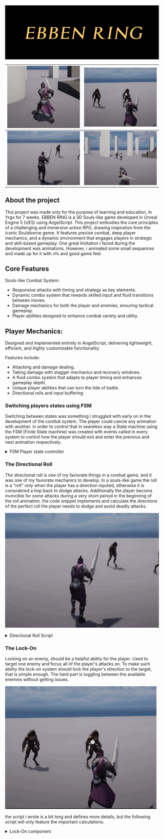 ![](/Sources/Ebben-Ring/Images/TitleScreen2.png)

![](/Sources/Ebben-Ring/Images/comboSystem.gif)    |  ![](/Sources/Ebben-Ring/Images/TogglingLocks.gif)
:-------------------------:|:-------------------------:
![](/Sources/Ebben-Ring/Images/DireRolls.gif)       |  ![](/Sources/Ebben-Ring/Images/DashAbility.gif)


## About the project
This project was made only for the purpose of learning and education, In Yrgo for 7 weeks.
EBBEN RING is a 3D Souls-like game developed in Unreal Engine 5 (UE5) using *AngelScript*. This project embodies the core principles of a challenging and immersive action RPG, drawing inspiration from the iconic Soulsborne genre. It features precise combat, deep player mechanics, and a dynamic environment that engages players in strategic and skill-based gameplay. One great limitation i faced during the development was animations. However, i animated some small sequances and made up for it with vfx and good game feel.


## Core Features
Souls-like Combat System:

- Responsive attacks with timing and strategy as key elements.
- Dynamic combo system that rewards skilled input and fluid transitions between moves.
- Damage mechanics for both the player and enemies, ensuring tactical gameplay.
- Player abilities designed to enhance combat variety and utility.

## Player Mechanics:

Designed and implemented entirely in AngelScript, delivering lightweight, efficient, and highly customizable functionality.

Features include:
- Attacking and damage dealing.
- Taking damage with stagger mechanics and recovery windows.
- A fluid combo system that adapts to player timing and enhances gameplay depth.
- Unique player abilities that can turn the tide of battle.
- Directional rolls and input buffering

### Switching players states using FSM
Switching between states was something i struggled with early on in the development of the combat system. The player could cancle any animation with another.
in order to control that in seamless way a State machine using the FSM (Finite State machine) was created with events called in every system to control how the player should exit and enter the previous and next animation respectively.

<details>
  <Summary>FSM Player state controller</Summary>

  ```cpp
  event void FStateEnterDelegate(EPlayerStates NewState);
event void FStateExitDelegate(EPlayerStates NewState);

class UPlayerStateManager: UActorComponent{
//=======Private Data=======\\
    APlayerCharcter Player;

//=======Private Data ======\\

//=======Public Data=========\\


    UPROPERTY()
    EPlayerStates CurrentState = EPlayerStates::Idle;

    UPROPERTY()
    EPlayerStates PreviousState = EPlayerStates::Idle;

    UPROPERTY()
    FStateEnterDelegate OnEnterState;

    UPROPERTY()
    FStateExitDelegate OnExitState;
//=======Public Data=========\\

    UFUNCTION(BlueprintOverride)
    void BeginPlay()
    {
        Player = Cast<APlayerCharcter>(GetOwner());
    }
    
    UFUNCTION()
    bool RequestStateChange(EPlayerStates NewState)
    {
        if (CanTransition(NewState))
        {
            OnStateExit(CurrentState); // Exit the current state
            PreviousState = CurrentState;
            CurrentState = NewState;
            OnStateEnter(CurrentState); // Enter the new state
            return true;
        }
        return false;
    }

    bool CanTransition(EPlayerStates NewState){
        switch(CurrentState){
            case EPlayerStates::Idle:
                return true;
        
            case EPlayerStates::Interacting:
                return NewState == EPlayerStates::Idle;

            case EPlayerStates::Sprint:
                return NewState != EPlayerStates::Block 
                && NewState != EPlayerStates::Consume
                && NewState != EPlayerStates::Interacting;

            case EPlayerStates::Roll:
                return
                    NewState != EPlayerStates::Block &&
                    NewState != EPlayerStates::Ability && 
                    NewState != EPlayerStates::Consume&&
                    NewState != EPlayerStates::Interacting;

            case EPlayerStates::Jump:
                return NewState == EPlayerStates::Attack 
                // || NewState != EPlayerStates::Roll
                || NewState != EPlayerStates::Block
                || NewState != EPlayerStates::Jump
                || NewState != EPlayerStates::Interacting;

            case EPlayerStates::Block:
                return
                NewState != EPlayerStates::Block&&
                NewState != EPlayerStates::Sprint&&
                NewState != EPlayerStates::Consume;

            case EPlayerStates::Attack:
                return NewState != EPlayerStates::Block &&
                    NewState != EPlayerStates::Roll &&
                    NewState != EPlayerStates::Jump &&
                    NewState != EPlayerStates::Ability&&
                    NewState != EPlayerStates::HitReact&&
                    NewState != EPlayerStates::Consume&&
                    NewState != EPlayerStates::Interacting;

            case EPlayerStates::HitReact:
                return NewState != EPlayerStates::Attack &&
                    NewState != EPlayerStates::Jump &&
                    NewState != EPlayerStates::Ability&&
                    NewState != EPlayerStates::Consume &&
                    NewState != EPlayerStates::Interacting;

            case EPlayerStates::Ability:
                return NewState == EPlayerStates::Idle
                || NewState == EPlayerStates::Ability;

            case EPlayerStates::Dead:
                return false;

            default:
                return true;
        }
    }

    void OnStateEnter(EPlayerStates NewState){
        OnEnterState.Broadcast(NewState);
    }

    void OnStateExit(EPlayerStates NewState){
        OnExitState.Broadcast(NewState);
    }
}

  ```
</details>


### The Directional Roll

The directional roll is one of my faviorate things in a combat game, and it was one of my faviorate mechanics to develop. 
In a souls-like game the roll is a "roll" only when the player has a direction inputed, otherwise it is consodered a hop back to dodge attacks.
Additionally the player becoms invincible for some attacks during a very short period in the beginning of the roll animation.
the code snippet implements and calculate the directions of the perfect roll the player needs to dodge and avoid deadly attacks.

![](/Sources/Ebben-Ring/Images/DireRolls.gif) 

<details>
  <summary>
    Directional Roll Script
  </summary>

  ```cpp
event void FOnRollUpdated(float Cost);

class URollComponent: UActorComponent{
//================REFS=====================\\
    APlayerCharcter Player;
    UMotionWarpingComponent MotionWarping;
//================REFS====================\\

//===============PUBLIC DATA===========\\
    UPROPERTY()
    FOnRollUpdated OnRoll;

    UPROPERTY()
    UAnimMontage RollAnim;
    UPROPERTY()
    UAnimMontage HopBackAnim;

    UPROPERTY()
    FOnAttackPerformed OnAttackPerformed;

    UPROPERTY()
    float RotOnX = 120;

    UPROPERTY()
    bool bRollBuffer = false;

    UPROPERTY()
    float RollBufferTime = 0.3;
//================PUBLIC DATA============\\

    UFUNCTION(BlueprintOverride)
    void BeginPlay()
    {
        Player = Cast<APlayerCharcter>(GetOwner());
    }

    UFUNCTION()
    void UpdateRoll(bool bHasDire = false){
        float StaminaCost = 25;
        if(!Player.HasEnoughStamina(StaminaCost)) return;

        if(!Player.GetCombatComp().bCanAttack || !Player.CharacterMovement.IsMovingOnGround()){

            if(Player.PlayerStateManager.RequestStateChange(EPlayerStates::Roll)) {
                bRollBuffer = true;
                System::SetTimer(this, n"ClearRollBuffer", RollBufferTime, false);
                return;
            }
        }
        if(Player.PlayerStateManager.RequestStateChange(EPlayerStates::Roll)){
            
            Player.TraceComponent.bInvincible = true;
            Player.GetCombatComp().bCanAttack = false;
            Player.GetBlockComp().bCanBlock = false;
            if(bHasDire){
                Player.PlayAnimMontage(RollAnim);
            }
            else{
                Player.PlayAnimMontage(HopBackAnim);
            }
            bRollBuffer = false;
            OnRoll.Broadcast(StaminaCost);
        }
    }

    UFUNCTION()
    bool HasRollDirection(FVector Direction){
        return Direction.IsNearlyZero() ? false : true;
    }

    UFUNCTION()
    void ClearRollBuffer()
    {
        bRollBuffer = false;
    }

    UFUNCTION()
    void ExecuteBufferedRoll()
    {
        if (bRollBuffer)
        {
            if(Player.PlayerStateManager.RequestStateChange(EPlayerStates::Roll)){

                UpdateRoll(HasRollDirection(Player.GetLastMovementInputVector()));
                bRollBuffer = false;
            }
            else{
                ClearRollBuffer();
            }
        }
    }

    UFUNCTION()
    FVector CalculateRollDirection(){  
        Player.GetBlockComp().bCanBlock = false;
        FVector LastInput = Player.GetLastMovementInputVector().GetSafeNormal();
        if(!HasRollDirection(LastInput))
        {
            return -Player.ActorForwardVector;
        }    
        return LastInput.GetSafeNormal();
    }


    UFUNCTION()
    FVector CalculateHopBack(){
        FRotator CurrentRotation = Player.GetActorRotation();
        FVector Direction = CurrentRotation.RotateVector(FVector(-250, 0,0));
        return Direction+Player.ActorRelativeLocation;
    }
}
  ```
</details>


### The Lock-On 
Locking on an enemy, should be a helpful ability for the player. Used to target one enemy and focus all of the player's attacks on.
To make such ability the lock-on system should lock the player's direction to the target, that is simple enough. The hard part is toggling between the available enemies without getting issues.

![](/Sources/Ebben-Ring/Images/TogglingLocks.gif)

the script i wrote is a bit long and defines more details, but the following script will only feature the important calculations.

<details>
  <summary>Lock-On component</summary>

  ```cpp
  UFUNCTION(BlueprintOverride)
    void Tick(float DeltaSeconds)
    {
        if (IsValid(CurrentTargetActor))
        {
            FVector CurrentLocation = OwnerRef.GetActorLocation();
            FVector TargetLocation = CurrentTargetActor.GetActorLocation();
            auto curreDist = Distance(CurrentLocation,TargetLocation);
            if(curreDist >= BreakDistance){
                EndLockOn();
                return;
            }
            TargetRotation = FindLookAtRotation(CurrentLocation, TargetLocation);
            TargetRotation.Pitch = Math::Clamp(TargetRotation.Pitch, -5, 10);

            // Smoothly update camera position for lock-on
            FVector SmoothedPosition = Math::VInterpTo(CameraComp.GetRelativeLocation(), DesiredCameraPosition, DeltaSeconds, 5.0f);
            CameraComp.SetRelativeLocation(SmoothedPosition);

            // Smoothly update rotation to look at target
            FRotator SmoothedRotation = Math::RInterpTo(Controller.GetControlRotation(), TargetRotation, DeltaSeconds, 5.0f);
            Controller.SetControlRotation(SmoothedRotation);
            // If switching targets, gradually move rotation towards the new target
            if (bIsSwitchingTarget && SmoothedRotation.Equals(TargetRotation, 0.1f))
            {
                bIsSwitchingTarget = false;  // Stop switching once target rotation is reached
            }
        }
        else
        {
            FVector SmoothedPosition = Math::VInterpTo(CameraComp.GetRelativeLocation(), OriginalCameraPosition, DeltaSeconds, 5.0f);
            CameraComp.SetRelativeLocation(SmoothedPosition);
            EndLockOn();
        }
    }

    void BEnableCameraLag(bool bEnable){
        SpringArmComp.bEnableCameraLag = bEnable;
        SpringArmComp.bEnableCameraRotationLag = bEnable;
    }

    UFUNCTION()
    AActor GetNearestTargetAvailable(const TArray<AActor>& TargetAvailable){
        FVector CurrentLocation = OwnerRef.GetActorLocation();
        float32 ClosestDist = 0;
        return Gameplay::FindNearestActor(CurrentLocation, TargetAvailable, ClosestDist);
    }

    void GetAvailableTargets(float32 Radius = 1860){
        AvailableTargets.Empty();

        FVector CurrentLocation = GetOwner().GetActorLocation();
        FVector CameraForward = GetOwner().GetComponent(UCameraComponent).ForwardVector;

        IgnoredActors.Add(OwnerRef);

        bHasFoundTarget = System::SphereTraceMulti(
        CurrentLocation,
        CurrentLocation,
        Radius,
        TraceType,
        false,
        IgnoredActors,
        LockDrawDebug,
        OutHits,
        true,
        FLinearColor(1,0,0,1), 
        FLinearColor(0,1,0,1),5
        );

        if(!bHasFoundTarget){return;}

        for(const FHitResult& Hit: OutHits){
            if(!IsValid(Hit.GetActor().GetComponent(UUEnemy))) {return;}

            auto Target = Hit.GetActor();
            FVector TargetDir = (Target.GetActorLocation() - CurrentLocation).GetSafeNormal();
            float DotProduct = CameraForward.DotProduct(TargetDir);

            // Only add targets within a 90-degree field of view (front of the camera)
            if (DotProduct > 0)  
            {
                AvailableTargets.AddUnique(Target);
            }
        }
    }

    UFUNCTION()
    void StartLockOnWithLineTrace(float32 Radius= 1860){
        if(!bHasFoundTarget){return;}

        CurrentTargetActor = GetNearestTargetAvailable(AvailableTargets);

        if(!IsValid(CurrentTargetActor)) {return;}

        SettingMovementValues(true);

        DesiredCameraPosition = OriginalCameraPosition + LockOnCameraOffset;

        FVector CurrentLocation = OwnerRef.GetActorLocation();
        FVector TargetLocation = CurrentTargetActor.GetActorLocation();
        TargetRotation = FindLookAtRotation(CurrentLocation, TargetLocation);

        CurrentTargetActor.GetComponent(UUEnemy).OnSelectTarget.Broadcast(nullptr);
        UpdateTarget.Broadcast(this, CurrentTargetActor);
    }

    UFUNCTION()
    void ToggleLockon(float32 Radius = 720){
        GetAvailableTargets(Radius);
        if(IsValid(CurrentTargetActor)){
            EndLockOn();
        }
        else{
            StartLockOnWithLineTrace(Radius);
        }
    }

    void GetTargetsInView(TArray<AActor>& OutActors)
    {
        if (AvailableTargets.IsEmpty()) return;

        FVector PlayerLocation = OwnerRef.GetActorLocation();
        FVector CameraForward = Controller.GetControlRotation().Vector();  // Get camera forward direction

        // Filter and add only targets in front of the camera
        for (AActor AvailableTarget : AvailableTargets)
        {
            if (!IsValid(AvailableTarget)) continue;

            FVector TargetDirection = (AvailableTarget.GetActorLocation() - PlayerLocation).GetSafeNormal();
            float DotProduct = CameraForward.DotProduct(TargetDirection);

            if (DotProduct > 0)  // Target is in front of the camera
            {
                OutActors.AddUnique(AvailableTarget);
            }
        }
    }

    UFUNCTION()
    void SwitchTarget(float Direction)
    {
        GetAvailableTargets();
        TArray<AActor> TargetsInView;
        GetTargetsInView(TargetsInView);

        if (TargetsInView.IsEmpty() || !IsValid(CurrentTargetActor) || !bHasFoundTarget) return;

        int CurrentIndex = TargetsInView.FindIndex(CurrentTargetActor);

        // Calculate the next index based on Direction
        int NewIndex = CurrentIndex + (Direction > 0 ? 1 : -1);

        if (NewIndex >= TargetsInView.Num()) NewIndex = 0;
        else if (NewIndex < 0) NewIndex = TargetsInView.Num() - 1;

        AActor NewTarget = TargetsInView[NewIndex];

        if (IsValid(NewTarget) && NewTarget != CurrentTargetActor)
        {
            // Deselect the current target and select the new one
            CurrentTargetActor.GetComponent(UUEnemy).OnDeselectTarget.Broadcast(nullptr);
            CurrentTargetActor = NewTarget;

            // Smooth rotation transition
            TargetRotation  = FindLookAtRotation(OwnerRef.GetActorLocation(), NewTarget.GetActorLocation());
            bIsSwitchingTarget = true;

            // Broadcast events for the new target
            UpdateTarget.Broadcast(this, CurrentTargetActor);
            CurrentTargetActor.GetComponent(UUEnemy).OnSelectTarget.Broadcast(nullptr);
        }
    }
  ```
</details>





